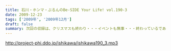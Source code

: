 ```yaml
---
title: 石川・ホンマ・ぶるんのBe-SIDE Your Life! vol.190-3
date: 2009-12-23
tags: ['2009年', '2009年12月']
draft: false
summary: 次回の収録は、クリスマスも終わり・・・イベントも無事・・・終わっているであろう１２月２８日（月曜）予定であります！！公開録音部分の配信もする予定なので、来られなかったアナタにも年末の騒ぎを少々お裾分け予定！驚きの内容が・・・ないわけないっ！NAMAE
---
```


http://project-phi.ddo.jp/ishikawa/ishikawa190_3.mp3
